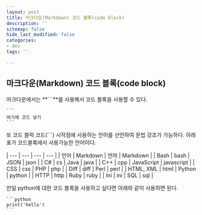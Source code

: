 ```yaml
---
layout: post
title: 마크다운(Markdown) 코드 블록(code block)
description: ''
sitemap: false
hide_last_modified: false
categories:
- dev
tags: ''

---
```

## **마크다운(Markdown) 코드 블록(code block)**

마크다운에서는 **\`\`\`**를 사용해서 코드 블록을 사용할 수 있다.

    ```
    여기에 코드 넣기
    ```

또 코드 블럭 코드(\`\`\`) 시작점에 사용하는 언어를 선언하여 문법 강조가 가능하다. 아래 표가 코드블록에서 사용가능한 언어이다.

| --- | --- | --- | --- |
| 언어 | Markdown | 언어 | Markdown |
| Bash | bash | JSON | json |
| C# | cs | Java | java |
| C++ | cpp | JavaScript | javascript |
| CSS | css | PHP | php |
| Diff | diff | Perl | perl |
| HTML, XML | html | Python | python |
| HTTP | http | Ruby | ruby |
| Ini | ini | SQL | sql |

만일 python에 대한 코드 블록을 사용하고 싶다면 아래와 같이 사용하면 된다.

    ```python
    print('hello')
    ```